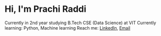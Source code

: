 # Hi, I'm Prachi Raddi
Currently in 2nd year studying B.Tech CSE (Data Science) at VIT
Currently learning: Python, Machine learning
Reach me: [LinkedIn](https://www.linkedin.com/in/prachiraddi), [Email](prachiraddiwork@gmail.com)
